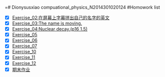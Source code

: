 
=# Dionysusxiao
compuational_physics_N2014301020124
#Homowork list
- [x] [Exercise_02:在屏幕上字幕拼出自己的名字的英文](https://github.com/Dionysusxiao/compuational_physics_N2014301020124/blob/master/gitignore)
- [x] [Exercise_03:The name is moving.](https://github.com/Dionysusxiao/compuational_physics_N2014301020124/blob/master/.gitignore)
- [x] [Exercise_04:Nuclear decay.(p16 1.5)](https://www.zybuluo.com/DionysusXiao/note/505450)
- [x] [Exercise_05](https://www.zybuluo.com/DionysusXiao/note/505450)
- [x] [Exercise_06](https://www.zybuluo.com/DionysusXiao/note/542521)
- [x] [Exercise_07](https://www.zybuluo.com/DionysusXiao/note/542521)
- [x] [Exercise_10](https://www.zybuluo.com/DionysusXiao/note/542521)
- [x] [Exercise_11](https://www.zybuluo.com/DionysusXiao/note/597896)
- [x] [Exercise_12](https://www.zybuluo.com/DionysusXiao/note/605126)
- [x] [期末作业](https://www.zybuluo.com/DionysusXiao/note/625898)
